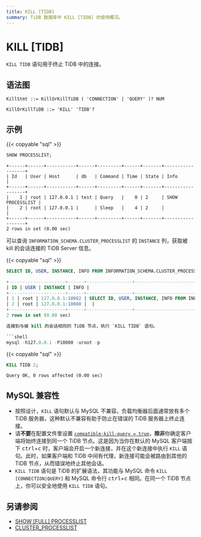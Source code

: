 ```yaml
---
title: KILL [TIDB]
summary: TiDB 数据库中 KILL [TIDB] 的使用概况。
---
```


# KILL [TIDB]

`KILL TIDB` 语句用于终止 TiDB 中的连接。

## 语法图

```ebnf+diagram
KillStmt ::= KillOrKillTiDB ( 'CONNECTION' | 'QUERY' )? NUM

KillOrKillTiDB ::= 'KILL' 'TIDB'?
```

## 示例

{{< copyable "sql" >}}

```sql
SHOW PROCESSLIST;
```

```
+------+------+-----------+------+---------+------+-------+------------------+
| Id   | User | Host      | db   | Command | Time | State | Info             |
+------+------+-----------+------+---------+------+-------+------------------+
|    1 | root | 127.0.0.1 | test | Query   |    0 | 2     | SHOW PROCESSLIST |
|    2 | root | 127.0.0.1 |      | Sleep   |    4 | 2     |                  |
+------+------+-----------+------+---------+------+-------+------------------+
2 rows in set (0.00 sec)
```

可以查询 `INFORMATION_SCHEMA.CLUSTER_PROCESSLIST` 的 `INSTANCE` 列，获取被 kill 的会话连接的 TiDB Server 信息。

{{< copyable "sql" >}}

```sql
SELECT ID, USER, INSTANCE, INFO FROM INFORMATION_SCHEMA.CLUSTER_PROCESSLIST;
```

```sql
+---------------------+------+-----------------+-----------------------------------------------------------------------------+
| ID | USER | INSTANCE | INFO |
+---------------------+------+-----------------+-----------------------------------------------------------------------------+
| 1 | root | 127.0.0.1:10082 | SELECT ID, USER, INSTANCE, INFO FROM INFORMATION_SCHEMA.CLUSTER_PROCESSLIST |
| 2 | root | 127.0.0.1:10080 |  |
+---------------------+------+-----------------+-------------------------------------------------------------
2 rows in set (0.00 sec)

连接到与被 kill 的会话相同的 TiDB 节点，执行 `KILL TIDB` 语句。

```shell
mysql -h127.0.0.1 -P10080 -uroot -p
```

{{< copyable "sql" >}}

```sql
KILL TIDB 2;
```

```
Query OK, 0 rows affected (0.00 sec)
```

## MySQL 兼容性

* 按照设计，`KILL` 语句默认与 MySQL 不兼容。负载均衡器后面通常放有多个 TiDB 服务器，这种默认不兼容有助于防止在错误的 TiDB 服务器上终止连接。
* 请**不要**在配置文件里设置 [`compatible-kill-query = true`](/tidb-configuration-file.md#compatible-kill-query)，**除非**你确定客户端将始终连接到同一个 TiDB 节点。这是因为当你在默认的 MySQL 客户端按下 <kbd>ctrl</kbd>+<kbd>c</kbd> 时，客户端会开启一个新连接，并在这个新连接中执行 `KILL` 语句。此时，如果客户端和 TiDB 中间有代理，新连接可能会被路由到其他的 TiDB 节点，从而错误地终止其他会话。
* `KILL TIDB` 语句是 TiDB 的扩展语法，其功能与 MySQL 命令 `KILL [CONNECTION|QUERY]` 和 MySQL 命令行 <kbd>ctrl</kbd>+<kbd>c</kbd> 相同。在同一个 TiDB 节点上，你可以安全地使用 `KILL TIDB` 语句。

## 另请参阅

* [SHOW \[FULL\] PROCESSLIST](/sql-statements/sql-statement-show-processlist.md)
* [CLUSTER_PROCESSLIST](/information-schema/information-schema-processlist.md#cluster_processlist)

